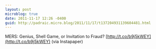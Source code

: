 ```yaml
---
layout: post
microblog: true
date: 2011-11-17 12:26 -0400
guid: http://padraic.micro.blog/2011/11/17/t137204931139604481.html
---
```

MERS: Genius, Shell Game, or Invitation to Fraud? [http://t.co/b9j5kWEY](http://t.co/b9j5kWEY) (via Instapaper)
